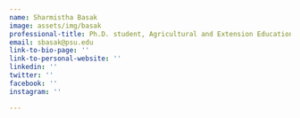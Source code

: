 ```yaml
---
name: Sharmistha Basak
image: assets/img/basak
professional-title: Ph.D. student, Agricultural and Extension Education, Penn State
email: sbasak@psu.edu
link-to-bio-page: ''
link-to-personal-website: ''
linkedin: ''
twitter: ''
facebook: ''
instagram: ''

---
```

